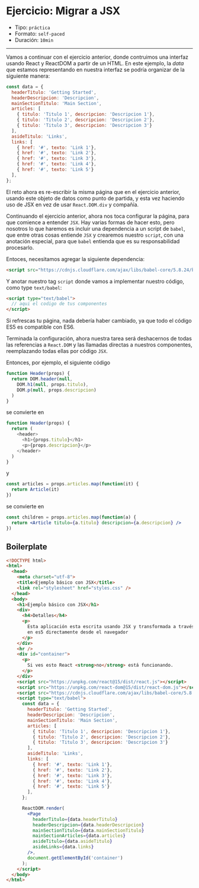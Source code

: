 # Ejercicio: Migrar a JSX

* Tipo: `práctica`
* Formato: `self-paced`
* Duración: `10min`

***

Vamos a continuar con el ejercicio anterior, donde contruimos una interfaz
usando React y ReactDOM a partir de un HTML. En este ejemplo, la _data_ que
estamos representando en nuestra interfaz se podría organizar de la siguiente
manera:

```js
const data = {
  headerTitulo: 'Getting Started',
  headerDescripcion: 'Descripcion',
  mainSectionTitulo: 'Main Section',
  articles: [
    { titulo: 'Titulo 1', descripcion: 'Descripcion 1'},
    { titulo: 'Titulo 2', descripcion: 'Descripcion 2'},
    { titulo: 'Titulo 3', descripcion: 'Descripcion 3'}
  ],
  asideTitulo: 'Links',
  links: [
    { href: '#', texto: 'Link 1'},
    { href: '#', texto: 'Link 2'},
    { href: '#', texto: 'Link 3'},
    { href: '#', texto: 'Link 4'},
    { href: '#', texto: 'Link 5'}
  ],
};
```

El reto ahora es re-escribir la misma página que en el ejercicio anterior,
usando este objeto de datos como punto de partida, y esta vez haciendo uso
de JSX en vez de usar `React.DOM.div` y compañía.

Continuando el ejercicio anterior, ahora nos toca configurar la página, para que
comience a entender `JSX`. Hay varias formas de hacer esto, pero nosotros lo que
haremos es incluir una dependencia a un script de `babel`, que entre otras cosas
entiende `JSX` y crearemos nuestro `script`, con una anotación especial, para
que `babel` entienda que es su responsabilidad procesarlo.

Entoces, necesitamos agregar la siguiente dependencia:

```html
<script src="https://cdnjs.cloudflare.com/ajax/libs/babel-core/5.8.24/browser.min.js"></script>
```

Y anotar nuestro tag `script` donde vamos a implementar nuestro código, como
type `text/babel`:

```html
<script type="text/babel">
  // aqui el codigo de tus componentes
</script>
```

Si refrescas tu página, nada debería haber cambiado, ya que todo el código ES5
es compatible con ES6.

Terminada la configuración, ahora nuestra tarea será deshacernos de todas las
referencias a `React.DOM` y las llamadas directas a nuestros componentes,
reemplazando todas ellas por código `JSX`.

Entonces, por ejemplo, el siguiente código

```js
function Header(props) {
  return DOM.header(null,
    DOM.h1(null, props.titulo),
    DOM.p(null, props.descripcion)
  )
}
```

se convierte en

```js
function Header(props) {
  return (
    <header>
      <h1>{props.titulo}</h1>
      <p>{props.descripcion}</p>
    </header>
  )
}
```

y

```js
const articles = props.articles.map(function(it) {
  return Article(it)
})
```

se convierte en

```jsx
const children = props.articles.map(function(a) {
  return <Article titulo={a.titulo} descripcion={a.descripcion} />
})
```

## Boilerplate

```html
<!DOCTYPE html>
<html>
  <head>
    <meta charset="utf-8">
    <title>Ejemplo básico con JSX</title>
    <link rel="stylesheet" href="styles.css" />
  </head>
  <body>
    <h1>Ejemplo básico con JSX</h1>
    <div>
      <h4>Detalles</h4>
      <p>
        Esta aplicación esta escrita usando JSX y transformada a través de Babel
        en es5 directamente desde el navegador
      </p>
    </div>
    <hr />
    <div id="container">
      <p>
        Si ves esto React <strong>no</strong> está funcionando.
      </p>
    </div>
    <script src="https://unpkg.com/react@15/dist/react.js"></script>
    <script src="https://unpkg.com/react-dom@15/dist/react-dom.js"></script>
    <script src="https://cdnjs.cloudflare.com/ajax/libs/babel-core/5.8.24/browser.min.js"></script>
    <script type="text/babel">
      const data = {
        headerTitulo: 'Getting Started',
        headerDescripcion: 'Descripcion',
        mainSectionTitulo: 'Main Section',
        articles: [
          { titulo: 'Titulo 1', descripcion: 'Descripcion 1'},
          { titulo: 'Titulo 2', descripcion: 'Descripcion 2'},
          { titulo: 'Titulo 3', descripcion: 'Descripcion 3'}
        ],
        asideTitulo: 'Links',
        links: [
          { href: '#', texto: 'Link 1'},
          { href: '#', texto: 'Link 2'},
          { href: '#', texto: 'Link 3'},
          { href: '#', texto: 'Link 4'},
          { href: '#', texto: 'Link 5'}
        ],
      };

      ReactDOM.render(
        <Page
          headerTitulo={data.headerTitulo}
          headerDescripcion={data.headerDescripcion}
          mainSectionTitulo={data.mainSectionTitulo}
          mainSectionArticles={data.articles}
          asideTitulo={data.asideTitulo}
          asideLinks={data.links}
        />,
        document.getElementById('container')
      );
    </script>
  </body>
</html>
```
